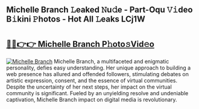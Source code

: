 ## Michelle Branch 𝙻eaked 𝙽u𝚍e - Part-Oqu 𝚅𝚒deo B𝚒kini 𝙿hotos - Hot All 𝙻eaks LCj1W

# <h2><a href="http://ld7e97.urlbe.top/?page=Michelle+Branch">🔗🔗👉👉 Michelle Branch P𝚑oto𝚜Vid𝚎o</a></h2>

[![Michelle Branch](https://i.imgur.com/eBuTRDB.gif)](http://ld7e97.urlbe.top/?page=Michelle+Branch)
Michelle Branch, a multifaceted and enigmatic personality, defies easy understanding. Her unique approach to building a web presence has allured and offended followers, stimulating debates on artistic expression, consent, and the essence of virtual communities. Despite the uncertainty of her next steps, her impact on the virtual community is significant. Fueled by an unyielding resolve and undeniable captivation, Michelle Branch impact on digital media is revolutionary.
